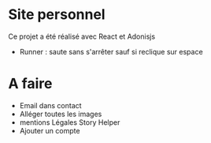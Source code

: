 # Site personnel

Ce projet a été réalisé avec React et Adonisjs

- Runner : saute sans s'arrêter sauf si reclique sur espace

# A faire

- Email dans contact
- Alléger toutes les images
- mentions Légales Story Helper
- Ajouter un compte
